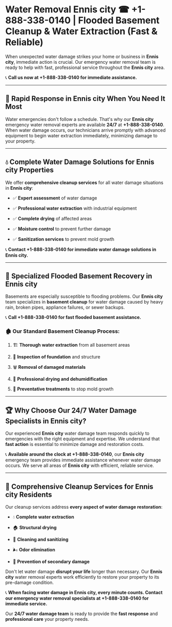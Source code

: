 # Water Removal Ennis city ☎ +1-888-338-0140 | Flooded Basement Cleanup & Water Extraction (Fast & Reliable)

When unexpected water damage strikes your home or business in **Ennis city**, immediate action is crucial. Our emergency water removal team is ready to help with fast, professional service throughout the **Ennis city** area. 

📞 **Call us now at +1-888-338-0140 for immediate assistance.**
---
## 🚀 Rapid Response in Ennis city When You Need It Most
Water emergencies don't follow a schedule. That's why our **Ennis city** emergency water removal experts are available **24/7** at **+1-888-338-0140**. When water damage occurs, our technicians arrive promptly with advanced equipment to begin water extraction immediately, minimizing damage to your property.
---
## 💧 Complete Water Damage Solutions for Ennis city Properties
We offer **comprehensive cleanup services** for all water damage situations in **Ennis city**:
- ✅ **Expert assessment** of water damage  
- ✅ **Professional water extraction** with industrial equipment  
- ✅ **Complete drying** of affected areas  
- ✅ **Moisture control** to prevent further damage  
- ✅ **Sanitization services** to prevent mold growth  
📞 **Contact +1-888-338-0140 for immediate water damage solutions in Ennis city.**
---
## 🌊 Specialized Flooded Basement Recovery in Ennis city
Basements are especially susceptible to flooding problems. Our **Ennis city** team specializes in **basement cleanup** for water damage caused by heavy rain, broken pipes, appliance failures, or sewer backups. 
📞 **Call +1-888-338-0140 for fast flooded basement assistance.**
### 🏚️ Our Standard Basement Cleanup Process:
1. 🏗️ **Thorough water extraction** from all basement areas  
2. 🔎 **Inspection of foundation** and structure  
3. 🗑️ **Removal of damaged materials**  
4. 💨 **Professional drying and dehumidification**  
5. 🚫 **Preventative treatments** to stop mold growth  
---
## 🏆 Why Choose Our 24/7 Water Damage Specialists in Ennis city?
Our experienced **Ennis city** water damage team responds quickly to emergencies with the right equipment and expertise. We understand that **fast action** is essential to minimize damage and restoration costs.
📞 **Available around the clock at +1-888-338-0140**, our **Ennis city** emergency team provides immediate assistance whenever water damage occurs. We serve all areas of **Ennis city** with efficient, reliable service.
---
## 🧹 Comprehensive Cleanup Services for Ennis city Residents
Our cleanup services address **every aspect of water damage restoration**:
- 💧 **Complete water extraction**  
- 🏠 **Structural drying**  
- 🧼 **Cleaning and sanitizing**  
- 🌬️ **Odor elimination**  
- 🚫 **Prevention of secondary damage**  
Don't let water damage **disrupt your life** longer than necessary. Our **Ennis city** water removal experts work efficiently to restore your property to its pre-damage condition.
📞 **When facing water damage in Ennis city, every minute counts. Contact our emergency water removal specialists at +1-888-338-0140 for immediate service.**
Our **24/7 water damage team** is ready to provide the **fast response** and **professional care** your property needs.

